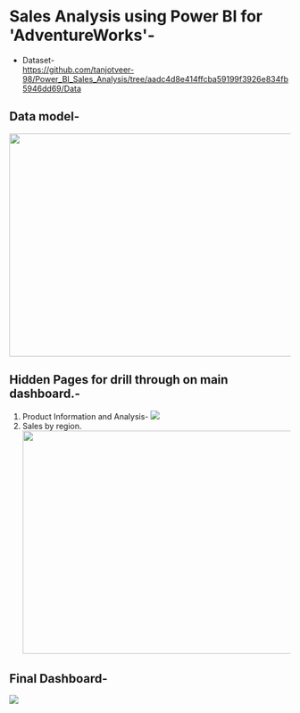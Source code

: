 # Sales Analysis using Power BI for 'AdventureWorks'- </br>
* Dataset-</br>
https://github.com/tanjotveer-98/Power_BI_Sales_Analysis/tree/aadc4d8e414ffcba59199f3926e834fb5946dd69/Data

## Data model- </br>
  <img src= "https://github.com/user-attachments/assets/20379aaa-0448-4e33-b337-9957fb5d4835" width= 600 height=400></br>
  
## Hidden Pages for drill through on main dashboard.-</br>
<ol>
  <li> Product Information and Analysis-
   <img src= "https://github.com/user-attachments/assets/fe23f85a-0db2-4b43-882a-672a5b61fb39"> 
  </li>
  <li> Sales by region.
  <img src= "https://github.com/user-attachments/assets/90816a7c-ff68-4a45-9869-f89928e44502" width= 600 height= 400>
  </li>
</ol>

## Final Dashboard- </br>
<img src= "https://github.com/user-attachments/assets/995988ec-2a9b-4a6e-9f7e-c85ae7806f2b">






